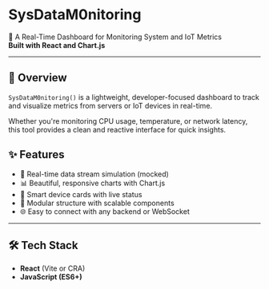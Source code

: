 # SysDataM0nitoring

🔧 A Real-Time Dashboard for Monitoring System and IoT Metrics  
**Built with React and Chart.js**

---

## 🚀 Overview

`SysDataM0nitoring()` is a lightweight, developer-focused dashboard to track and visualize metrics from servers or IoT devices in real-time.

Whether you're monitoring CPU usage, temperature, or network latency, this tool provides a clean and reactive interface for quick insights.

## ✨ Features

- 📡 Real-time data stream simulation (mocked)
- 📊 Beautiful, responsive charts with Chart.js
- 🧠 Smart device cards with live status
- 🧪 Modular structure with scalable components
- 🌐 Easy to connect with any backend or WebSocket

---

## 🛠️ Tech Stack

- **React** (Vite or CRA)
- **JavaScript (ES6+)**
